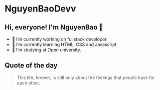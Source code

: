 # NguyenBaoDevv
## Hi, everyone! I'm NguyenBao 👋

* 🔭 I’m currently working on fullstack developer.
* 🌱 I’m currently learning HTML, CSS and Javascript.
* 🤔 I’m studying at Open university.

## Quote of the day
> This life, forever, is still only about the feelings that people have for each other.

